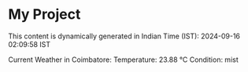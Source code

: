 # My Project

This content is dynamically generated in Indian Time (IST): 2024-09-16 02:09:58 IST


Current Weather in Coimbatore:
Temperature: 23.88 °C
Condition: mist
